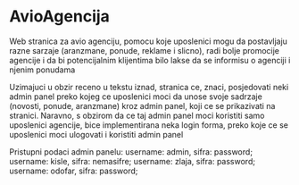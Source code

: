 # AvioAgencija
Web stranica za avio agenciju, pomocu koje uposlenici mogu da postavljaju razne sarzaje (aranzmane, ponude, reklame i slicno), radi bolje promocije agencije i da bi potencijalnim klijentima bilo lakse da se informisu o agenciji i njenim ponudama

Uzimajuci u obzir receno u tekstu iznad, stranica ce, znaci, posjedovati neki admin panel preko kojeg ce uposlenici moci da unose svoje sadrzaje (novosti, ponude, aranzmane) kroz admin panel, koji ce se prikazivati na stranici. Naravno, s obzirom da ce taj admin panel moci koristiti samo uposlenici agencije, bice implementirana neka login forma, preko koje ce se uposlenici moci ulogovati i koristiti admin panel

Pristupni podaci admin panelu:
username: admin, sifra: password;
username: kisle, sifra: nemasifre;
username: zlaja, sifra: password;
username: odofar, sifra: password;
